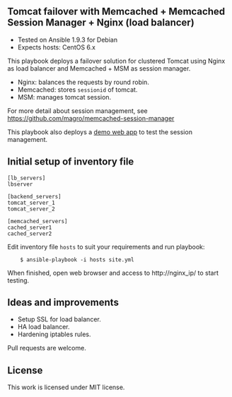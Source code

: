 ## Tomcat failover with Memcached + Memcached Session Manager + Nginx (load balancer)

- Tested on Ansible 1.9.3 for Debian
- Expects hosts: CentOS 6.x

This playbook deploys a failover solution for clustered Tomcat using Nginx as load balancer and Memcached + MSM as session manager.

- Nginx: balances the requests by round robin.
- Memcached: stores `sessionid` of tomcat.
- MSM: manages tomcat session.

For more detail about session management, see https://github.com/magro/memcached-session-manager

This playbook also deploys a [demo web app](https://github.com/magro/msm-sample-webapp) to test the session management.


## Initial setup of inventory file

```
[lb_servers]
lbserver

[backend_servers]
tomcat_server_1
tomcat_server_2

[memcached_servers]
cached_server1
cached_server2
```

Edit inventory file `hosts` to suit your requirements and run playbook:

```
    $ ansible-playbook -i hosts site.yml
```

When finished, open web browser and access to http://nginx_ip/ to start testing.

## Ideas and improvements

- Setup SSL for load balancer.
- HA load balancer.
- Hardening iptables rules.

Pull requests are welcome.

## License

This work is licensed under MIT license.
